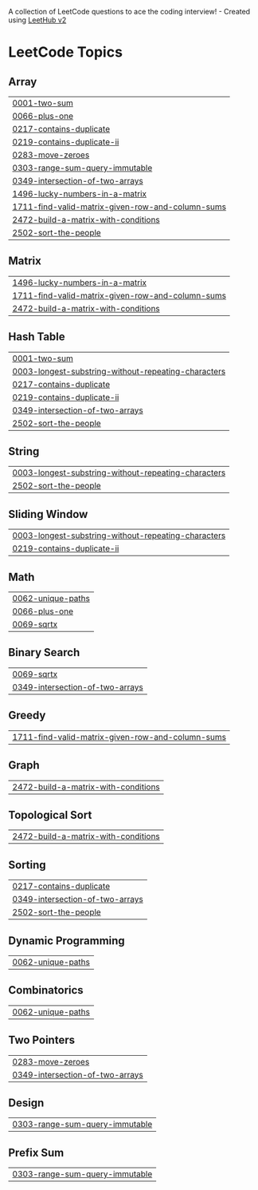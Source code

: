 A collection of LeetCode questions to ace the coding interview! - Created using [LeetHub v2](https://github.com/arunbhardwaj/LeetHub-2.0)
<!---LeetCode Topics Start-->
# LeetCode Topics
## Array
|  |
| ------- |
| [0001-two-sum](https://github.com/Saranam-Sowmya-2004/leetcode/tree/master/0001-two-sum) |
| [0066-plus-one](https://github.com/Saranam-Sowmya-2004/leetcode/tree/master/0066-plus-one) |
| [0217-contains-duplicate](https://github.com/Saranam-Sowmya-2004/leetcode/tree/master/0217-contains-duplicate) |
| [0219-contains-duplicate-ii](https://github.com/Saranam-Sowmya-2004/leetcode/tree/master/0219-contains-duplicate-ii) |
| [0283-move-zeroes](https://github.com/Saranam-Sowmya-2004/leetcode/tree/master/0283-move-zeroes) |
| [0303-range-sum-query-immutable](https://github.com/Saranam-Sowmya-2004/leetcode/tree/master/0303-range-sum-query-immutable) |
| [0349-intersection-of-two-arrays](https://github.com/Saranam-Sowmya-2004/leetcode/tree/master/0349-intersection-of-two-arrays) |
| [1496-lucky-numbers-in-a-matrix](https://github.com/Saranam-Sowmya-2004/leetcode/tree/master/1496-lucky-numbers-in-a-matrix) |
| [1711-find-valid-matrix-given-row-and-column-sums](https://github.com/Saranam-Sowmya-2004/leetcode/tree/master/1711-find-valid-matrix-given-row-and-column-sums) |
| [2472-build-a-matrix-with-conditions](https://github.com/Saranam-Sowmya-2004/leetcode/tree/master/2472-build-a-matrix-with-conditions) |
| [2502-sort-the-people](https://github.com/Saranam-Sowmya-2004/leetcode/tree/master/2502-sort-the-people) |
## Matrix
|  |
| ------- |
| [1496-lucky-numbers-in-a-matrix](https://github.com/Saranam-Sowmya-2004/leetcode/tree/master/1496-lucky-numbers-in-a-matrix) |
| [1711-find-valid-matrix-given-row-and-column-sums](https://github.com/Saranam-Sowmya-2004/leetcode/tree/master/1711-find-valid-matrix-given-row-and-column-sums) |
| [2472-build-a-matrix-with-conditions](https://github.com/Saranam-Sowmya-2004/leetcode/tree/master/2472-build-a-matrix-with-conditions) |
## Hash Table
|  |
| ------- |
| [0001-two-sum](https://github.com/Saranam-Sowmya-2004/leetcode/tree/master/0001-two-sum) |
| [0003-longest-substring-without-repeating-characters](https://github.com/Saranam-Sowmya-2004/leetcode/tree/master/0003-longest-substring-without-repeating-characters) |
| [0217-contains-duplicate](https://github.com/Saranam-Sowmya-2004/leetcode/tree/master/0217-contains-duplicate) |
| [0219-contains-duplicate-ii](https://github.com/Saranam-Sowmya-2004/leetcode/tree/master/0219-contains-duplicate-ii) |
| [0349-intersection-of-two-arrays](https://github.com/Saranam-Sowmya-2004/leetcode/tree/master/0349-intersection-of-two-arrays) |
| [2502-sort-the-people](https://github.com/Saranam-Sowmya-2004/leetcode/tree/master/2502-sort-the-people) |
## String
|  |
| ------- |
| [0003-longest-substring-without-repeating-characters](https://github.com/Saranam-Sowmya-2004/leetcode/tree/master/0003-longest-substring-without-repeating-characters) |
| [2502-sort-the-people](https://github.com/Saranam-Sowmya-2004/leetcode/tree/master/2502-sort-the-people) |
## Sliding Window
|  |
| ------- |
| [0003-longest-substring-without-repeating-characters](https://github.com/Saranam-Sowmya-2004/leetcode/tree/master/0003-longest-substring-without-repeating-characters) |
| [0219-contains-duplicate-ii](https://github.com/Saranam-Sowmya-2004/leetcode/tree/master/0219-contains-duplicate-ii) |
## Math
|  |
| ------- |
| [0062-unique-paths](https://github.com/Saranam-Sowmya-2004/leetcode/tree/master/0062-unique-paths) |
| [0066-plus-one](https://github.com/Saranam-Sowmya-2004/leetcode/tree/master/0066-plus-one) |
| [0069-sqrtx](https://github.com/Saranam-Sowmya-2004/leetcode/tree/master/0069-sqrtx) |
## Binary Search
|  |
| ------- |
| [0069-sqrtx](https://github.com/Saranam-Sowmya-2004/leetcode/tree/master/0069-sqrtx) |
| [0349-intersection-of-two-arrays](https://github.com/Saranam-Sowmya-2004/leetcode/tree/master/0349-intersection-of-two-arrays) |
## Greedy
|  |
| ------- |
| [1711-find-valid-matrix-given-row-and-column-sums](https://github.com/Saranam-Sowmya-2004/leetcode/tree/master/1711-find-valid-matrix-given-row-and-column-sums) |
## Graph
|  |
| ------- |
| [2472-build-a-matrix-with-conditions](https://github.com/Saranam-Sowmya-2004/leetcode/tree/master/2472-build-a-matrix-with-conditions) |
## Topological Sort
|  |
| ------- |
| [2472-build-a-matrix-with-conditions](https://github.com/Saranam-Sowmya-2004/leetcode/tree/master/2472-build-a-matrix-with-conditions) |
## Sorting
|  |
| ------- |
| [0217-contains-duplicate](https://github.com/Saranam-Sowmya-2004/leetcode/tree/master/0217-contains-duplicate) |
| [0349-intersection-of-two-arrays](https://github.com/Saranam-Sowmya-2004/leetcode/tree/master/0349-intersection-of-two-arrays) |
| [2502-sort-the-people](https://github.com/Saranam-Sowmya-2004/leetcode/tree/master/2502-sort-the-people) |
## Dynamic Programming
|  |
| ------- |
| [0062-unique-paths](https://github.com/Saranam-Sowmya-2004/leetcode/tree/master/0062-unique-paths) |
## Combinatorics
|  |
| ------- |
| [0062-unique-paths](https://github.com/Saranam-Sowmya-2004/leetcode/tree/master/0062-unique-paths) |
## Two Pointers
|  |
| ------- |
| [0283-move-zeroes](https://github.com/Saranam-Sowmya-2004/leetcode/tree/master/0283-move-zeroes) |
| [0349-intersection-of-two-arrays](https://github.com/Saranam-Sowmya-2004/leetcode/tree/master/0349-intersection-of-two-arrays) |
## Design
|  |
| ------- |
| [0303-range-sum-query-immutable](https://github.com/Saranam-Sowmya-2004/leetcode/tree/master/0303-range-sum-query-immutable) |
## Prefix Sum
|  |
| ------- |
| [0303-range-sum-query-immutable](https://github.com/Saranam-Sowmya-2004/leetcode/tree/master/0303-range-sum-query-immutable) |
<!---LeetCode Topics End-->